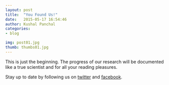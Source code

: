 ```yaml
---
layout: post
title:  "You Found Us!"
date:   2015-05-17 16:54:46
author: Kushal Panchal
categories: 
- blog

img: post01.jpg
thumb: thumbs01.jpg
---
```


This is just the beginning. The progress of our research will be documented like a true scientist and for all your reading pleasures. 

Stay up to date by following us on [twitter](https://twitter.com/iGEM_McMaster) and [facebook](https://www.facebook.com/igemmcmaster). 